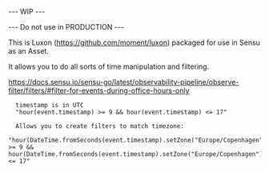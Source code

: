 --- WIP ---

--- Do not use in PRODUCTION ---

This is Luxon (https://github.com/moment/luxon) packaged for use in Sensu as an Asset.

It allows you to do all sorts of time manipulation and filtering.


https://docs.sensu.io/sensu-go/latest/observability-pipeline/observe-filter/filters/#filter-for-events-during-office-hours-only

      timestamp is in UTC
      "hour(event.timestamp) >= 9 && hour(event.timestamp) <= 17"

      Allows you to create filters to match timezone:
      "hour(DateTime.fromSeconds(event.timestamp).setZone("Europe/Copenhagen")) >= 9 && hour(DateTime.fromSeconds(event.timestamp).setZone("Europe/Copenhagen")) <= 17"
